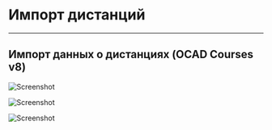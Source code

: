 # Импорт дистанций

---

## Импорт данных о дистанциях (OCAD Courses v8)

![Screenshot](img/11.png)

![Screenshot](img/12.png)

![Screenshot](img/13.png)

